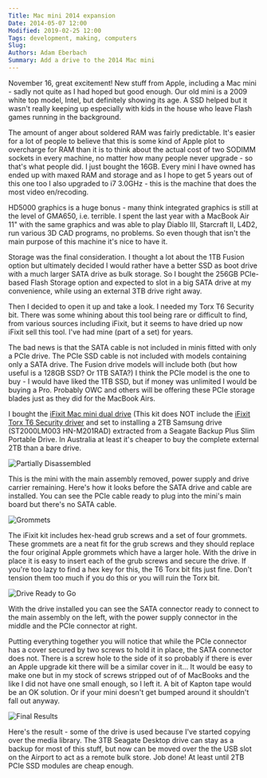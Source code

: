 ```yaml
---
Title: Mac mini 2014 expansion
Date: 2014-05-07 12:00
Modified: 2019-02-25 12:00
Tags: development, making, computers
Slug: 
Authors: Adam Eberbach
Summary: Add a drive to the 2014 Mac mini
---
```

November 16, great excitement! New stuff from Apple, including a Mac mini - sadly not quite as I had hoped but good enough. Our old mini is a 2009 white top model, Intel, but definitely showing its age. A SSD helped but it wasn't really keeping up especially with kids in the house who leave Flash games running in the background.

The amount of anger about soldered RAM was fairly predictable. It's easier for a lot of people to believe that this is some kind of Apple plot to overcharge for RAM than it is to think about the actual cost of two SODIMM sockets in every machine, no matter how many people never upgrade - so that's what people did. I just bought the 16GB. Every mini I have owned has ended up with maxed RAM and storage and as I hope to get 5 years out of this one too I also upgraded to i7 3.0GHz - this is the machine that does the most video en/recoding.

HD5000 graphics is a huge bonus - many think integrated graphics is still at the level of GMA650, i.e. terrible. I spent the last year with a MacBook Air 11" with the same graphics and was able to play Diablo III, Starcraft II, L4D2, run various 3D CAD programs, no problems. So even though that isn't the main purpose of this machine it's nice to have it.

Storage was the final consideration. I thought a lot about the 1TB Fusion option but ultimately decided I would rather have a better SSD as boot drive with a much larger SATA drive as bulk storage. So I bought the 256GB PCIe-based Flash Storage option and expected to slot in a big SATA drive at my convenience, while using an external 3TB drive right away.

Then I decided to open it up and take a look. I needed my Torx T6 Security bit. There was some whining about this tool being rare or difficult to find, from various sources including iFixit, but it seems to have dried up now iFixit sell this tool. I've had mine (part of a set) for years.

The bad news is that the SATA cable is not included in minis fitted with only a PCIe drive. The PCIe SSD cable is not included with models containing only a SATA drive. The Fusion drive models will include both (but how useful is a 128GB SSD? Or 1TB SATA?) I think the PCIe model is the one to buy - I would have liked the 1TB SSD, but if money was unlimited I would be buying a Pro. Probably OWC and others will be offering these PCIe storage blades just as they did for the MacBook Airs.

I bought the <A HREF="https://www.ifixit.com/Store/Mac/Mac-Mini-Dual-Drive-Kit/IF171-005" target="_blank">iFixit Mac mini dual drive</A> (This kit does NOT include the <A HREF="https://www.ifixit.com/Store/Parts/TR6-Torx-Security-Screwdriver/IF145-225-2" target="_blank">iFixit Torx T6 Security driver</A> and set to installing a 2TB Samsung drive (ST2000LM003 HN-M201RAD) extracted from a Seagate Backup Plus Slim Portable Drive. In Australia at least it's cheaper to buy the complete external 2TB than a bare drive.

![Partially Disassembled]({static}/images/macminiexpansion/open.jpg)

This is the mini with the main assembly removed, power supply and drive carrier remaining. Here's how it looks before the SATA drive and cable are installed. You can see the PCIe cable ready to plug into the mini's main board but there's no SATA cable.  

![Grommets]({static}/images/macminiexpansion/grommets.jpg)

The iFixit kit includes hex-head grub screws and a set of four grommets. These grommets are a neat fit for the grub screws and they should replace the four original Apple grommets which have a larger hole. With the drive in place it is easy to insert each of the grub screws and secure the drive. If you're too lazy to find a hex key for this, the T6 Torx bit fits just fine. Don't tension them too much if you do this or you will ruin the Torx bit.

![Drive Ready to Go]({static}/images/macminiexpansion/drive.jpg)

With the drive installed you can see the SATA connector ready to connect to the main assembly on the left, with the power supply connector in the middle and the PCIe connector at right.

Putting everything together you will notice that while the PCIe connector has a cover secured by two screws to hold it in place, the SATA connector does not. There is a screw hole to the side of it so probably if there is ever an Apple upgrade kit there will be a similar cover in it... It would be easy to make one but in my stock of screws stripped out of of MacBooks and the like I did not have one small enough, so I left it. A bit of Kapton tape would be an OK solution. Or if your mini doesn't get bumped around it shouldn't fall out anyway.

![Final Results]({static}/images/macminiexpansion/results.png)

Here's the result - some of the drive is used because I've started copying over the media library. The 3TB Seagate Desktop drive can stay as a backup for most of this stuff, but now can be moved over the the USB slot on the Airport to act as a remote bulk store. Job done! At least until 2TB PCIe SSD modules are cheap enough.